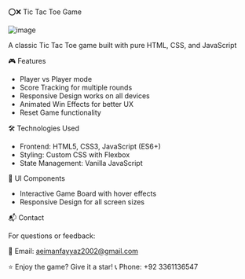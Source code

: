 

⭕❌ Tic Tac Toe Game

![image](https://github.com/user-attachments/assets/7c436389-fa66-4751-bbed-d27497e7cf76)

A classic Tic Tac Toe game built with pure HTML, CSS, and JavaScript

🎮 Features

- Player vs Player mode
- Score Tracking for multiple rounds
- Responsive Design works on all devices
- Animated Win Effects for better UX
- Reset Game functionality

🛠️ Technologies Used

- Frontend: HTML5, CSS3, JavaScript (ES6+)
- Styling: Custom CSS with Flexbox
- State Management: Vanilla JavaScript

🎨 UI Components

- Interactive Game Board with hover effects
- Responsive Design for all screen sizes

📬 Contact

For questions or feedback:

📧 Email: aeimanfayyaz2002@gmail.com

⭐ Enjoy the game? Give it a star!
📞 Phone: +92 3361136547
